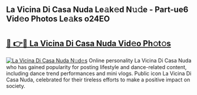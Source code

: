 ## La Vicina Di Casa Nuda Le𝚊k𝚎d N𝚞𝚍e - Part-ue6 Vid𝚎o Photos Le𝚊ks o24EO

# <h2><a href="http://fbeakv.evod.top/?m=La+Vicina+Di+Casa+Nuda">🔗 👉🔴 La Vicina Di Casa Nuda Vid𝚎o Ph𝚘t𝚘s</a></h2>

[![La Vicina Di Casa Nuda N𝚞d𝚎s](https://i.imgur.com/8V9OHl7.gif)](http://fbeakv.evod.top/?m=La+Vicina+Di+Casa+Nuda)
Online personality La Vicina Di Casa Nuda who has gained popularity for posting lifestyle and dance-related content, including dance trend performances and mini vlogs. Public icon La Vicina Di Casa Nuda, celebrated for their tireless efforts to make a positive impact on society. 
